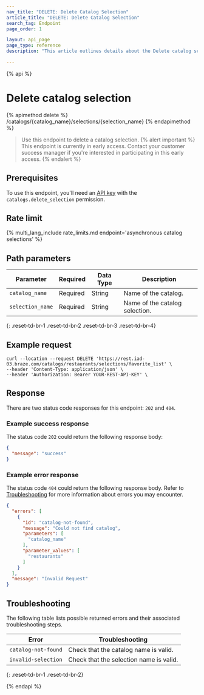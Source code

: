 ```yaml
---
nav_title: "DELETE: Delete Catalog Selection"
article_title: "DELETE: Delete Catalog Selection"
search_tag: Endpoint
page_order: 1

layout: api_page
page_type: reference
description: "This article outlines details about the Delete catalog selection Braze endpoint."

---
```

{% api %}
# Delete catalog selection
{% apimethod delete %}
/catalogs/{catalog_name}/selections/{selection_name}
{% endapimethod %}

> Use this endpoint to delete a catalog selection.
{% alert important %}
This endpoint is currently in early access. Contact your customer success manager if you're interested in participating in this early access.
{% endalert %}

## Prerequisites

To use this endpoint, you'll need an [API key]({{site.baseurl}}/api/basics#rest-api-key/) with the `catalogs.delete_selection` permission.

## Rate limit

{% multi_lang_include rate_limits.md endpoint='asynchronous catalog selections' %}

## Path parameters

| Parameter        | Required | Data Type | Description                    |
| ---------------- | -------- | --------- | ------------------------------ |
| `catalog_name`   | Required | String    | Name of the catalog.           |
| `selection_name` | Required | String    | Name of the catalog selection. |
{: .reset-td-br-1 .reset-td-br-2 .reset-td-br-3 .reset-td-br-4}

## Example request

```
curl --location --request DELETE 'https://rest.iad-03.braze.com/catalogs/restaurants/selections/favorite_list' \
--header 'Content-Type: application/json' \
--header 'Authorization: Bearer YOUR-REST-API-KEY' \
```

## Response

There are two status code responses for this endpoint: `202` and `404`.

### Example success response

The status code `202` could return the following response body:

```json
{
  "message": "success"
}
```

### Example error response

The status code `404` could return the following response body. Refer to [Troubleshooting](#troubleshooting) for more information about errors you may encounter.

```json
{
  "errors": [
    {
      "id": "catalog-not-found",
      "message": "Could not find catalog",
      "parameters": [
        "catalog_name"
      ],
      "parameter_values": [
        "restaurants"
      ]
    }
  ],
  "message": "Invalid Request"
}
```

## Troubleshooting 

The following table lists possible returned errors and their associated troubleshooting steps.

| Error                | Troubleshooting                                          |
| -------------------- | -------------------------------------------------------- |
| `catalog-not-found`  | Check that the catalog name is valid.                    |
| `invalid-selection`  | Check that the selection name is valid.                  |
{: .reset-td-br-1 .reset-td-br-2}

{% endapi %}
